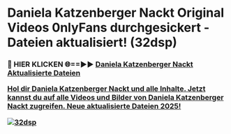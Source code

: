 # Daniela Katzenberger Nackt Original Videos 0nlyFans durchgesickert - Dateien aktualisiert! (32dsp)

<h3>🔴 HIER KLICKEN 🌐==►► <a href="https://tinyurl.com/h6vf6nb8" rel="nofollow">Daniela Katzenberger Nackt Aktualisierte Dateien

Hol dir Daniela Katzenberger Nackt und alle Inhalte. Jetzt kannst du auf alle Videos und Bilder von Daniela Katzenberger Nackt zugreifen. Neue aktualisierte Dateien 2025!

[![32dsp](https://i.imgur.com/sD4kR3V.gif)](https://tinyurl.com/h6vf6nb8)
